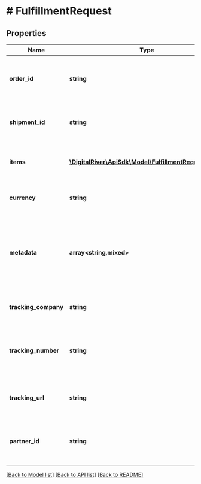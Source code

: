 # # FulfillmentRequest

## Properties

Name | Type | Description | Notes
------------ | ------------- | ------------- | -------------
**order_id** | **string** | The identifier of the Order associated with this Fulfillment. |
**shipment_id** | **string** | The unique identifier associated to the shipment | [optional]
**items** | [**\DigitalRiver\ApiSdk\Model\FulfillmentRequestItem[]**](FulfillmentRequestItem.md) | An array of items to fulfill and/or cancel. |
**currency** | **string** | A three-letter ISO currency code. | [optional]
**metadata** | **array<string,mixed>** | Key-value pairs used to store additional data. Value can be string, boolean or integer types. | [optional]
**tracking_company** | **string** | The name of the tracking company. | [optional]
**tracking_number** | **string** | The tracking number provided by the shipping company. | [optional]
**tracking_url** | **string** | The URL of the tracking page for the fulfillment. | [optional]
**partner_id** | **string** | The unique identifier of the partner associated with the sku. | [optional]

[[Back to Model list]](../../README.md#models) [[Back to API list]](../../README.md#endpoints) [[Back to README]](../../README.md)
